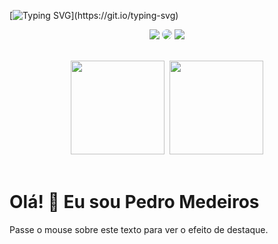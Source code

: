 [![Typing SVG](https://readme-typing-svg.demolab.com?font=Fira+Code&size=19&duration=3500&pause=1000&color=4960F7&random=false&width=435&lines=Hello+World!+I+am+Pedro+Medeiros.;Majoring+in+Computer+Engineering.;Programmer+in+many+languages.;3D+Modeling+and+Printing+enthusiast.;Researching+CNN+applications+in+FPGA.;And+working+with+web+development.;A+little+bit+of+everything;All+of+the+time!)](https://git.io/typing-svg)

<div align = "center">

<a href = "mailto:pmfa2805@gmail.com"> <img src="https://img.shields.io/badge/-Gmail-%23333?style=for-the-badge&logo=gmail&logoColor=white" target="_blank"></a>
<a href="https://www.linkedin.com/in/pedromedeirosf/" target="_blank"><img src="https://img.shields.io/badge/-LinkedIn-%230077B5?style=for-the-badge&logo=linkedin&logoColor=white" style="border-radius: 30px" target="_blank"></a>
<a href="https://www.thingiverse.com/p_medeiros07/designs" target="_blank"><img src="https://img.shields.io/badge/-Thingiverse-%2333AADD?style=for-the-badge&logo=thingiverse&logoColor=white" target="_blank"></a>

</div>

<br>
<div style="display: inline_block" align="center">
<img height="150em" src="https://github-readme-stats.vercel.app/api?username=p-medeiros&show_icons=true&theme=tokyonight&count_private=true" style="margin-right: 5px;" />
<img height="150em" src="https://github-readme-stats.vercel.app/api/top-langs/?username=p-medeiros&theme=tokyonight&count_private=true&layout=compact"/>
</div>
<br/>

<style>
  .highlight:hover {
    background-color: #e0f7fa;
    color: #006064;
    border-radius: 5px;
    padding: 5px;
  }
</style>

# Olá! 👋 Eu sou Pedro Medeiros

<p class="highlight">Passe o mouse sobre este texto para ver o efeito de destaque.</p>
